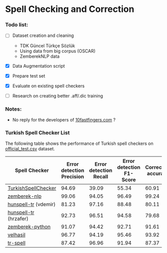 # Spell Checking and Correction

### Todo list:

- [ ] Dataset creation and cleaning  
  - TDK Güncel Türkçe Sözlük
  - Using data from big corpus (OSCAR)
  - ZemberekNLP data
- [x] Data Augmentation script
- [x] Prepare test set
- [x] Evaluate on existing spell checkers
- [ ] Research on creating better .aff/.dic training


### Notes:
- No reply for the developers of [10fastfingers.com](https://10fastfingers.com/typing-test/turkish) ?

### Turkish Spell Checker List

The following table shows the performance of Turkish spell checkers on [official_test.csv](evaluation/data/official_test.csv) dataset.


| Spell Checker | Error detection Precision | Error detection Recall | Error detection F1-Score | Correction accuracy | Speed (words per sec) |
| --- | --- | --- | --- | --- | --- |
| [TurkishSpellChecker](https://github.com/StarlangSoftware/TurkishSpellChecker-Py)                       |  94.69 |  39.09 |  55.34 |  60.91 | 1.06  |
| [zemberek-nlp](https://github.com/ahmetaa/zemberek-nlp)                                                 |  99.06 |  94.05 | 96.49  | 99.24  | 397.65  |
| [hunspell-tr](https://github.com/vdemir/hunspell-tr)  (vdemir)                                          | 81.23 | 97.16 | 88.48 | 80.11 | 632.92 |
| [hunspell-tr](https://github.com/hrzafer/hunspell-tr) (hrzafer)                                         |  92.73 |  96.51 | 94.58  | 79.68  |  4.50 |
| [zemberek-python](https://github.com/Loodos/zemberek-python)                                            |  91.07 | 94.42  |  92.71 | 91.61 |  18.70 |
| [velhasil](https://github.com/MiniVelhasil/velhasil)                                                    | 96.77  |  94.19 |  95.46 |  93.92 | 0.48  |
| [tr-spell](https://code.google.com/archive/p/tr-spell/)                                                 | 87.42 | 96.96 | 91.94 | 87.37 |  3.24 |
